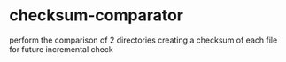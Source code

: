 # checksum-comparator
perform the comparison of 2 directories creating a checksum of each file for future incremental check
